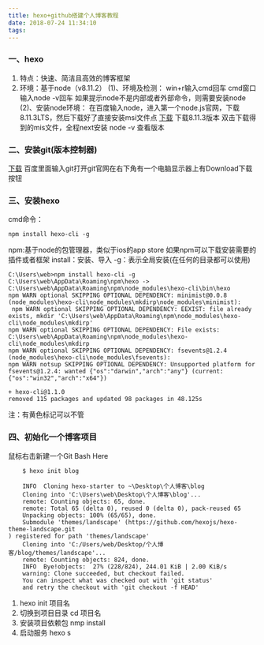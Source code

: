 ```yaml
---
title: hexo+github搭建个人博客教程
date: 2018-07-24 11:34:10
tags:
---
```

### 一、hexo
1. 特点：快速、简洁且高效的博客框架
2. 环境：基于node（v8.11.2）
(1)、环境及检测：
win+r输入cmd回车
cmd窗口输入node -v回车
如果提示node不是内部或者外部命令，则需要安装node
(2)、安装node环境：
在百度输入node，进入第一个node.js官网，下载8.11.3LTS，然后下载好了直接安装msi文件点
[下载](https://nodejs.org/zh-cn/) 下载8.11.3版本
双击下载得到的mis文件，全程next安装
node -v 查看版本
### 二、安装git(版本控制器)
[下载](https://git-scm.com/)
百度里面输入git打开git官网在右下角有一个电脑显示器上有Download下载按钮
### 三、安装hexo
cmd命令：
```
npm install hexo-cli -g
```
  npm:基于node的包管理器，类似于ios的app store
  如果npm可以下载安装需要的插件或者框架
  install：安装、导入
  -g：表示全局安装(在任何的目录都可以使用)   
```
C:\Users\web>npm install hexo-cli -g
C:\Users\web\AppData\Roaming\npm\hexo -> C:\Users\web\AppData\Roaming\npm\node_modules\hexo-cli\bin\hexo
npm WARN optional SKIPPING OPTIONAL DEPENDENCY: minimist@0.0.8 (node_modules\hexo-cli\node_modules\mkdirp\node_modules\minimist):
 npm WARN optional SKIPPING OPTIONAL DEPENDENCY: EEXIST: file already exists, mkdir 'C:\Users\web\AppData\Roaming\npm\node_modules\hexo-cli\node_modules\mkdirp'
npm WARN optional SKIPPING OPTIONAL DEPENDENCY: File exists: C:\Users\web\AppData\Roaming\npm\node_modules\hexo-cli\node_modules\mkdirp
npm WARN optional SKIPPING OPTIONAL DEPENDENCY: fsevents@1.2.4 (node_modules\hexo-cli\node_modules\fsevents):
npm WARN notsup SKIPPING OPTIONAL DEPENDENCY: Unsupported platform for fsevents@1.2.4: wanted {"os":"darwin","arch":"any"} (current: {"os":"win32","arch":"x64"})

+ hexo-cli@1.1.0
removed 115 packages and updated 98 packages in 48.125s
```
注：有黄色标记可以不管
### 四、初始化一个博客项目
鼠标右击新建一个Git Bash Here
```
    $ hexo init blog

    INFO  Cloning hexo-starter to ~\Desktop\个人博客\blog
    Cloning into 'C:\Users\web\Desktop\个人博客\blog'...
    remote: Counting objects: 65, done.
    remote: Total 65 (delta 0), reused 0 (delta 0), pack-reused 65
    Unpacking objects: 100% (65/65), done.
    Submodule 'themes/landscape' (https://github.com/hexojs/hexo-theme-landscape.git                                                      ) registered for path 'themes/landscape'
    Cloning into 'C:/Users/web/Desktop/个人博客/blog/themes/landscape'...
    remote: Counting objects: 824, done.
    INFO  Bye!objects:  27% (228/824), 244.01 KiB | 2.00 KiB/s
    warning: Clone succeeded, but checkout failed.
    You can inspect what was checked out with 'git status'
    and retry the checkout with 'git checkout -f HEAD'
```
1. hexo init 项目名
2. 切换到项目目录
  cd 项目名
3. 安装项目依赖包
nmp install
4. 启动服务
    hexo s








            
